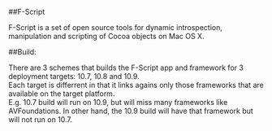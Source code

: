 ##F-Script


F-Script is a set of open source tools for dynamic introspection, manipulation and scripting of Cocoa objects on Mac OS X.


##Build:

There are 3 schemes that builds the F-Script app and framework for 3 deployment targets: 10.7, 10.8 and 10.9.  
Each target is differrent in that it links agains only those frameworks that are available on the target platform.  
E.g. 10.7 build will run on 10.9, but will miss many frameworks like AVFoundations. In other hand, the 10.9 build will have that framework but will not run on 10.7.
